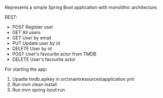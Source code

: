 Represents a simple Spring Boot application with monolithic architecture.

REST:
- POST Register user
- GET All users
- GET User by email
- PUT Update user by id
- DELETE User by id
- POST User's favourite actor from TMDB
- DELETE User's favourite actor

For starting the app: 
1. Upadte tmdb.apikey in src\main\resources\application.yml
2. Run mvn clean install
3. Run mvn spring-boot:run